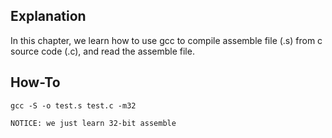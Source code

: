 ## Explanation

In this chapter, we learn how to use gcc to compile assemble file (.s) from c source code (.c), and read the assemble file.

## How-To

    gcc -S -o test.s test.c -m32

    NOTICE: we just learn 32-bit assemble
